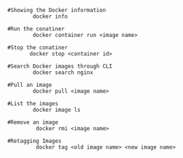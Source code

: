         #Showing the Docker information
                docker info
                
        #Run the conatiner  
                docker container run <image name>

        #Stop the conatiner  
               docker stop <container id>

        #Search Docker images through CLI
                docker search nginx
        
        #Pull an image
                docker pull <image name>
                
        #List the images
                docker image ls

        #Remove an image
                 docker rmi <image name>
                
        #Retagging Images
                 docker tag <old image name> <new image name>

                
